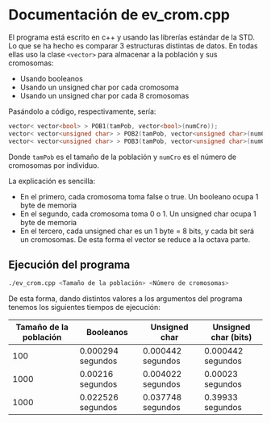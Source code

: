 Documentación de ev_crom.cpp
============================

El programa está escrito en c++ y usando las librerías estándar de la STD. Lo que se ha hecho es comparar 3 estructuras distintas de datos. En todas ellas uso la clase `<vector>` para almacenar a la población y sus cromosomas:

  - Usando booleanos
  - Usando un unsigned char por cada cromosoma
  - Usando un unsigned char por cada 8 cromosomas

Pasándolo a código, respectivamente, sería:

  ```c++
  vector< vector<bool> > POB1(tamPob, vector<bool>(numCro));
  vector< vector<unsigned char> > POB2(tamPob, vector<unsigned char>(numCro));
  vector< vector<unsigned char> > POB3(tamPob, vector<unsigned char>(numCro8));
  ```
  Donde `tamPob` es el tamaño de la población y `numCro` es el número de cromosomas por individuo.

La explicación es sencilla:

  - En el primero, cada cromosoma toma false o true. Un booleano ocupa 1 byte de memoria
  - En el segundo, cada cromosoma toma 0 o 1. Un unsigned char ocupa 1 byte de memoria
  - En el tercero, cada unsigned char es un 1 byte = 8 bits, y cada bit será un cromosomas. De esta forma el vector se reduce a la octava parte.

Ejecución del programa
---------------------------

  ```bash
  ./ev_crom.cpp <Tamaño de la población> <Número de cromosomas>
  ```

De esta forma, dando distintos valores a los argumentos del programa tenemos los siguientes tiempos de ejecución:

 Tamaño de la población | Booleanos               | Unsigned char      | Unsigned char (bits)
------------------------|------------------------ |--------------------|---------------------
 	100                   |		  0.000294 segundos   | 0.000442 segundos  | 0.000442 segundos
 	1000                  |  		0.00216 segundos    | 0.004022 segundos  | 0.00023 segundos
 	1000                  |  		0.022526 segundos   | 0.037748 segundos  | 0.39933 segundos

